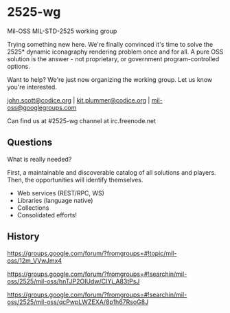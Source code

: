 # 2525-wg

Mil-OSS MIL-STD-2525 working group

Trying something new here.  We're finally convinced it's time to solve the 2525* dynamic iconagraphy
rendering problem once and for all.  A pure OSS solution is the answer - not proprietary, or government
program-controlled options.

Want to help?  We're just now organizing the working group.  Let us know you're interested.

john.scott@codice.org | kit.plummer@codice.org | mil-oss@googlegroups.com

Can find us at \#2525-wg channel at irc.freenode.net

## Questions

What is really needed?

First, a maintainable and discoverable catalog of all solutions and players.  Then, the opportunities will identify themselves.

* Web services (REST/RPC, WS)
* Libraries (language native)
* Collections
* Consolidated efforts!

## History

https://groups.google.com/forum/?fromgroups=#!topic/mil-oss/12m_VVwJmx4

https://groups.google.com/forum/?fromgroups=#!searchin/mil-oss/2525/mil-oss/hnTJP2OIUdw/CIYj_A83tPsJ

https://groups.google.com/forum/?fromgroups=#!searchin/mil-oss/2525/mil-oss/qcPwpLWZEXA/8p1h67RsoG8J